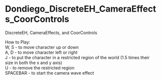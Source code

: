 # Dondiego_DiscreteEH_CameraEffects_CoorControls
DiscreteEH, CameraEffects, and CoorControls

How to Play:\
W, S - to move character up or down\
A, D - to move character left or right\
J - to put the character in a restricted region of the world (1.5 times their size in both the x and y axis)\
U - to remove the restricted region\
SPACEBAR - to start the camera wave effect
